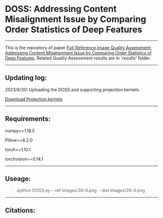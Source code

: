 # DOSS: Addressing Content Misalignment Issue by Comparing Order Statistics of Deep Features
----------------------------
This is the repository of paper [Full-Reference Image Quality Assessment: Addressing Content Misalignment Issue by Comparing Order Statistics of Deep Features](https:). Related Quality Assessment results are in `results' folder.

-----------------------------
## Updating log:
2023/6/30: Uploading the DOSS and supporting projection kernels. 

[Download Projection kernels](https://drive.google.com/file/d/1uBUMpy5NrhH4kLpWotsW4CvcrM0dfYgp/view?usp=sharing)

-----------------------------
## Requirements:
numpy==1.18.5

Pillow==8.2.0

torch==1.10.1

torchvision==0.14.1

------------------------------

## Useage:

>python DOSS.py --ref images/26-0.png --dist images/26-4.png
------------------------------

## Citations:
